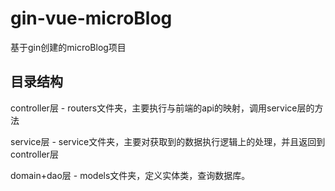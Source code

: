 # gin-vue-microBlog
基于gin创建的microBlog项目
## 目录结构

controller层 - routers文件夹，主要执行与前端的api的映射，调用service层的方法

service层 - service文件夹，主要对获取到的数据执行逻辑上的处理，并且返回到controller层

domain+dao层 - models文件夹，定义实体类，查询数据库。

